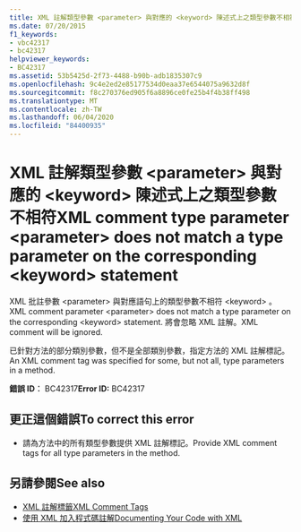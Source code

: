 ```yaml
---
title: XML 註解類型參數 <parameter> 與對應的 <keyword> 陳述式上之類型參數不相符
ms.date: 07/20/2015
f1_keywords:
- vbc42317
- bc42317
helpviewer_keywords:
- BC42317
ms.assetid: 53b5425d-2f73-4488-b90b-adb1835307c9
ms.openlocfilehash: 9c4e2ed2e85177534d0eaa37e6544075a9632d8f
ms.sourcegitcommit: f8c270376ed905f6a8896ce0fe25b4f4b38ff498
ms.translationtype: MT
ms.contentlocale: zh-TW
ms.lasthandoff: 06/04/2020
ms.locfileid: "84400935"
---
```

# <a name="xml-comment-type-parameter-parameter-does-not-match-a-type-parameter-on-the-corresponding-keyword-statement"></a><span data-ttu-id="f5d1c-102">XML 註解類型參數 \<parameter> 與對應的 \<keyword> 陳述式上之類型參數不相符</span><span class="sxs-lookup"><span data-stu-id="f5d1c-102">XML comment type parameter \<parameter> does not match a type parameter on the corresponding \<keyword> statement</span></span>
<span data-ttu-id="f5d1c-103">XML 批註參數 \<parameter> 與對應語句上的類型參數不相符 \<keyword> 。</span><span class="sxs-lookup"><span data-stu-id="f5d1c-103">XML comment parameter \<parameter> does not match a type parameter on the corresponding \<keyword> statement.</span></span> <span data-ttu-id="f5d1c-104">將會忽略 XML 註解。</span><span class="sxs-lookup"><span data-stu-id="f5d1c-104">XML comment will be ignored.</span></span>  
  
 <span data-ttu-id="f5d1c-105">已針對方法的部分類別參數，但不是全部類別參數，指定方法的 XML 註解標記。</span><span class="sxs-lookup"><span data-stu-id="f5d1c-105">An XML comment tag was specified for some, but not all, type parameters in a method.</span></span>  
  
 <span data-ttu-id="f5d1c-106">**錯誤 ID︰** BC42317</span><span class="sxs-lookup"><span data-stu-id="f5d1c-106">**Error ID:** BC42317</span></span>  
  
## <a name="to-correct-this-error"></a><span data-ttu-id="f5d1c-107">更正這個錯誤</span><span class="sxs-lookup"><span data-stu-id="f5d1c-107">To correct this error</span></span>  
  
- <span data-ttu-id="f5d1c-108">請為方法中的所有類型參數提供 XML 註解標記。</span><span class="sxs-lookup"><span data-stu-id="f5d1c-108">Provide XML comment tags for all type parameters in the method.</span></span>  
  
## <a name="see-also"></a><span data-ttu-id="f5d1c-109">另請參閱</span><span class="sxs-lookup"><span data-stu-id="f5d1c-109">See also</span></span>

- [<span data-ttu-id="f5d1c-110">XML 註解標籤</span><span class="sxs-lookup"><span data-stu-id="f5d1c-110">XML Comment Tags</span></span>](../language-reference/xmldoc/index.md)
- [<span data-ttu-id="f5d1c-111">使用 XML 加入程式碼註解</span><span class="sxs-lookup"><span data-stu-id="f5d1c-111">Documenting Your Code with XML</span></span>](../programming-guide/program-structure/documenting-your-code-with-xml.md)
